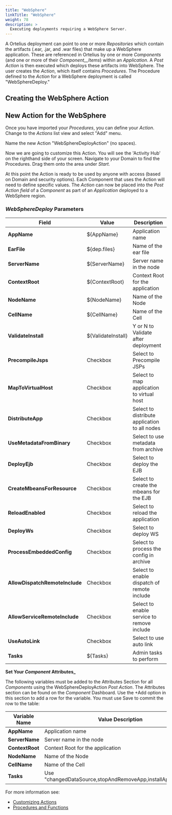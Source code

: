 ```yaml
---
title: "WebSphere"
linkTitle: "WebSphere"
weight: 78
description: >
  Executing deployments requiring a WebSphere Server.
---
```


A Ortelius deployment can point to one or more _Repositories_ which contain the artifacts (.ear, .jar, and .war files) that make up a WebSphere application. These are referenced in Ortelius by one or more _Components_ (and one or more of their _Component__Items_) within an _Application_. A _Post Action_ is then executed which deploys these artifacts into WebSphere. The user creates the _Action_, which itself contains _Procedures_. The Procedure defined to the _Action_ for a WebSphere deployment is called "WebSphereDeploy."

## Creating the WebSphere Action

## New Action for the WebSphere

Once you have imported your _Procedures_, you can define your _Action_. Change to the _Actions_ list view and select "Add" menu.  

Name the new Action "WebSphereDeployAction" (no spaces).

Now we are going to customize this Action. You will see the 'Activity Hub' on the righthand side of your screen. Navigate to your Domain to find the Procedures. Drag them onto the area under _Start._

At this point the Action is ready to be used by anyone with access (based on Domain and security options). Each Component that uses the Action will need to define specific values.
The _Action_ can now be placed into the _Post Action field_ of a _Component_ as part of an _Application_ deployed to a WebSphere region.

### _WebSphereDeploy_ Parameters

| **Field** | Value | Description |
| --- | --- | --- |
| **AppName** | ${AppName} | Application name |
| **EarFile**	| ${dep.files} |  Name of the ear file |
| **ServerName** | ${ServerName} |	Server name in the node |
| **ContextRoot** | ${ContextRoot} | Context Root for the application |
| **NodeName** | ${NodeName} | 	Name of the Node |
| **CellName** | ${CellName} | Name of the Cell |
| **ValidateInstall**	| ${ValidateInstall} | Y or N to Validate after deployment |
| **PrecompileJsps** | Checkbox	| Select to Precompile JSPs |
| **MapToVirtualHost** |	Checkbox | Select to map application to virtual host |
| **DistributeApp**	| Checkbox | Select to distribute application to all nodes |
| **UseMetadataFromBinary**	| Checkbox | Select to use metadata from archive |
| **DeployEjb**	| Checkbox | Select to deploy the EJB |	
| **CreateMbeansForResource** |	Checkbox | Select to create the mbeans for the EJB |
| **ReloadEnabled**	| Checkbox | Select to 	reload the application |
| **DeployWs**	| Checkbox | Select to deploy WS |
| **ProcessEmbeddedConfig**	| Checkbox | Select to process the config in archive |
| **AllowDispatchRemoteInclude** |	Checkbox	| Select to enable dispatch of remote include |
| **AllowServiceRemoteInclude**	| Checkbox |	Select to enable service to remove include |
| **UseAutoLink**	| Checkbox | Select to use auto link |
| **Tasks** | ${Tasks} | Admin tasks to perform |

**Set Your _Component_ Attributes_**

The following variables must be added to the Attributes Section for all  _Components_ using the WebSphereDeployAction _Post Action_.  The Attributes section can be found on the _Component_ Dashboard.  Use the +Add option in this section to add a row for the variable. You must use Save to commit the row to the table:

| Variable Name | Value Description |
|--- | --- |
| **AppName** | Application name |
| **ServerName** | Server name in the node |
| **ContextRoot** | Context Root for the application |
| **NodeName** | Name of the Node |
| **CellName** | Name of the Cell |
| **Tasks** | Use "changedDataSource,stopAndRemoveApp,installApp,startApp" |

For more information see:

- [Customizing Actions](/userguide/first-steps/2-define-your-actions/)
- [Procedures and Functions](/userguide/customizations/2-define-your-functions-and-procedures/)

